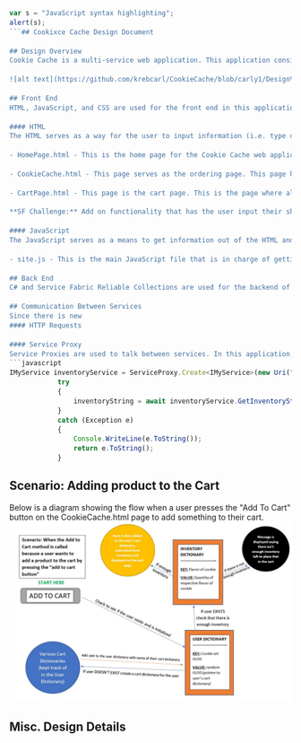 ```javascript
var s = "JavaScript syntax highlighting";
alert(s);
```## Cookixce Cache Design Document

## Design Overview
Cookie Cache is a multi-service web application. This application consists of a Stateless Web Service and a Stateful Service that serves as the backend of the application. The basic architecture can be used for a variety of different simple web applications.

![alt text](https://github.com/krebcarl/CookieCache/blob/carly1/Design%20Flow%20Diagram.JPG "Log Title Text 2")

## Front End
HTML, JavaScript, and CSS are used for the front end in this application. 

#### HTML
The HTML serves as a way for the user to input information (i.e. type of cookies they are looking to order, quantity of cookie, order information, etc.). The core HTML files used in this project are: 

- HomePage.html - This is the home page for the Cookie Cache web application. This page doesn't have much functionality, but it allows users to navigate to other parts of the web application. One important thing to note is that there is a GUIID in blue on the top of this page and others that you navigate to. This is the userID that identifies the user and is used to identify the correct dictionary that hold the user's cart contents. The userID is a associated with a cookie that is set when the page is loaded.

- CookieCache.html - This page serves as the ordering page. This page has information about each cookie that is for sale online, it has forms where users can add product to the cart by simply selecting a flavor, picking a quantity, and finally press a button to add it to the cart. The user will then see a pop-up that confirms that the product was added to the cart. 

- CartPage.html - This page is the cart page. This is the page where all the users cart contents are displayed (i.e. the products that the user adds to their cart). This page also allows a user to place the order. Currently the contents are just removed from inventory and the user is reset. 

**SF Challenge:** Add on functionality that has the user input their shipping and billing information and then sends an email to the customer and the manufacturer informing them of the order. Framework for the HTML pages needed are included in the Web1/wwwroot folder (OrderConfirmationPage.html and CheckoutPAge.html)

#### JavaScript
The JavaScript serves as a means to get information out of the HTML and then talk with the Stateless Web Service/Backend. There are two main JavaScript files that each serve a different purpose.

- site.js - This is the main JavaScript file that is in charge of getting all the information needed out of the HTML. The file sends HTTP requests

## Back End
C# and Service Fabric Reliable Collections are used for the backend of this application. 

## Communication Between Services
Since there is new
#### HTTP Requests

#### Service Proxy
Service Proxies are used to talk between services. In this application, a service proxy is required whenever the Stateless Web Service needs information or wants to call a method that lives in the Stateful Service. Below is a code snip-it that shows th
```javascript
IMyService inventoryService = ServiceProxy.Create<IMyService>(new Uri("fabric:/Application8/Stateful1"), new ServicePartitionKey(0));
            try
            {
                inventoryString = await inventoryService.GetInventoryString();
            }
            catch (Exception e)
            {
                Console.WriteLine(e.ToString());
                return e.ToString();
            }
```

## Scenario: Adding product to the Cart 
Below is a diagram showing the flow when a user presses the "Add To Cart" button on the CookieCache.html page to add something to their cart.
![alt text](https://github.com/krebcarl/CookieCache/blob/carly1/Add%20to%20Cart%20Design%20Flow%20Diagram.JPG "Log Title Text 2")

## Misc. Design Details
